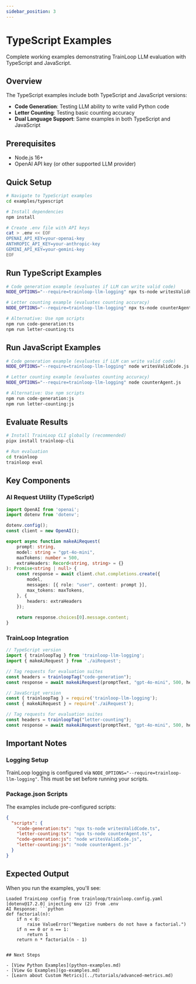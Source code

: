 ```yaml
---
sidebar_position: 3
---
```


# TypeScript Examples

Complete working examples demonstrating TrainLoop LLM evaluation with TypeScript and JavaScript.

## Overview

The TypeScript examples include both TypeScript and JavaScript versions:
- **Code Generation**: Testing LLM ability to write valid Python code  
- **Letter Counting**: Testing basic counting accuracy
- **Dual Language Support**: Same examples in both TypeScript and JavaScript

## Prerequisites

- Node.js 16+
- OpenAI API key (or other supported LLM provider)

## Quick Setup

```bash
# Navigate to TypeScript examples
cd examples/typescript

# Install dependencies
npm install

# Create .env file with API keys
cat > .env << EOF
OPENAI_API_KEY=your-openai-key
ANTHROPIC_API_KEY=your-anthropic-key  
GEMINI_API_KEY=your-gemini-key
EOF
```

## Run TypeScript Examples

```bash
# Code generation example (evaluates if LLM can write valid code)
NODE_OPTIONS="--require=trainloop-llm-logging" npx ts-node writesValidCode.ts

# Letter counting example (evaluates counting accuracy)
NODE_OPTIONS="--require=trainloop-llm-logging" npx ts-node counterAgent.ts

# Alternative: Use npm scripts
npm run code-generation:ts
npm run letter-counting:ts
```

## Run JavaScript Examples  

```bash
# Code generation example (evaluates if LLM can write valid code)
NODE_OPTIONS="--require=trainloop-llm-logging" node writesValidCode.js

# Letter counting example (evaluates counting accuracy)  
NODE_OPTIONS="--require=trainloop-llm-logging" node counterAgent.js

# Alternative: Use npm scripts
npm run code-generation:js
npm run letter-counting:js
```

## Evaluate Results

```bash
# Install TrainLoop CLI globally (recommended)
pipx install trainloop-cli

# Run evaluation
cd trainloop
trainloop eval
```

## Key Components

### AI Request Utility (TypeScript)

```typescript
import OpenAI from 'openai';
import dotenv from 'dotenv';

dotenv.config();
const client = new OpenAI();

export async function makeAiRequest(
    prompt: string,
    model: string = "gpt-4o-mini",
    maxTokens: number = 500,
    extraHeaders: Record<string, string> = {}
): Promise<string | null> {
    const response = await client.chat.completions.create({
        model,
        messages: [{ role: "user", content: prompt }],
        max_tokens: maxTokens,
    }, {
        headers: extraHeaders
    });
    
    return response.choices[0].message.content;
}
```

### TrainLoop Integration

```typescript
// TypeScript version
import { trainloopTag } from 'trainloop-llm-logging';
import { makeAiRequest } from './aiRequest';

// Tag requests for evaluation suites  
const headers = trainloopTag("code-generation");
const response = await makeAiRequest(promptText, "gpt-4o-mini", 500, headers);
```

```javascript
// JavaScript version
const { trainloopTag } = require('trainloop-llm-logging');
const { makeAiRequest } = require('./aiRequest');

// Tag requests for evaluation suites
const headers = trainloopTag("letter-counting");
const response = await makeAiRequest(promptText, "gpt-4o-mini", 500, headers);
```

## Important Notes

### Logging Setup

TrainLoop logging is configured via `NODE_OPTIONS="--require=trainloop-llm-logging"`. This must be set before running your scripts.

### Package.json Scripts

The examples include pre-configured scripts:

```json
{
  "scripts": {
    "code-generation:ts": "npx ts-node writesValidCode.ts",
    "letter-counting:ts": "npx ts-node counterAgent.ts", 
    "code-generation:js": "node writesValidCode.js",
    "letter-counting:js": "node counterAgent.js"
  }
}
```

## Expected Output

When you run the examples, you'll see:

```
Loaded TrainLoop config from trainloop/trainloop.config.yaml
[dotenv@17.2.0] injecting env (2) from .env
AI Response: ```python
def factorial(n):
    if n < 0:
        raise ValueError("Negative numbers do not have a factorial.")
    if n == 0 or n == 1:
        return 1
    return n * factorial(n - 1)
```
```

## Next Steps

- [View Python Examples](python-examples.md)
- [View Go Examples](go-examples.md) 
- [Learn about Custom Metrics](../tutorials/advanced-metrics.md)